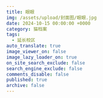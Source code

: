 ```yaml
---
title: 眼眼
img: /assets/upload/封面图/眼眼.jpg
date: 2024-10-15 00:00:00 +0000
category: 猫档案
tags:
  - 延长校区
auto_translate: true
image_viewer_on: false
image_lazy_loader_on: true
on_site_search_exclude: false
search_engine_exclude: false
comments_disable: false
published: true
archive: false
---
```

